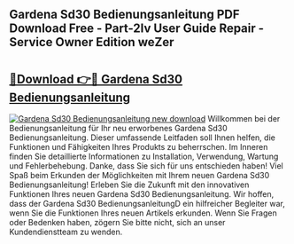## Gardena Sd30 Bedienungsanleitung PDF Download Free - Part-2Iv User Guide Repair - Service Owner Edition weZer

# <h2><a href="http://df641ox.blite.top/?on=Gardena+Sd30+Bedienungsanleitung">🔗Download 👉🔴 Gardena Sd30 Bedienungsanleitung</a></h2>

[![Gardena Sd30 Bedienungsanleitung new download](https://i.imgur.com/lujVjoI.png)](http://df641ox.blite.top/?on=Gardena+Sd30+Bedienungsanleitung)
Willkommen bei der Bedienungsanleitung für Ihr neu erworbenes Gardena Sd30 Bedienungsanleitung. Dieser umfassende Leitfaden soll Ihnen helfen, die Funktionen und Fähigkeiten Ihres Produkts zu beherrschen. Im Inneren finden Sie detaillierte Informationen zu Installation, Verwendung, Wartung und Fehlerbehebung. Danke, dass Sie sich für uns entschieden haben! Viel Spaß beim Erkunden der Möglichkeiten mit Ihrem neuen Gardena Sd30 Bedienungsanleitung! Erleben Sie die Zukunft mit den innovativen Funktionen Ihres neuen Gardena Sd30 Bedienungsanleitung. Wir hoffen, dass der Gardena Sd30 BedienungsanleitungD ein hilfreicher Begleiter war, wenn Sie die Funktionen Ihres neuen Artikels erkunden. Wenn Sie Fragen oder Bedenken haben, zögern Sie bitte nicht, sich an unser Kundendienstteam zu wenden.
